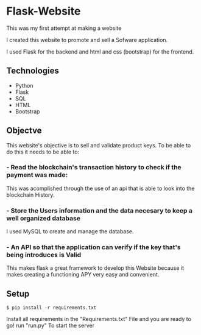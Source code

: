 # Flask-Website
This was my first attempt at making a website

I created this website to promote and sell a Sofware application.

I used Flask for the backend and html and css (bootstrap) for the frontend.



## Technologies

 - Python
 - Flask
 - SQL
 - HTML
 - Bootstrap
 
## Objectve

This website's objective is to sell and validate product keys. To be able to do this it needs to be able to:

### - Read the blockchain's transaction history to check if the payment was made:

This was acomplished through the use of an api that is able to look into the blockchain History.

###  - Store the Users information and the data necesary to keep a well organized database

I used MySQL to create and manage the database.

###  - An API so that the application can verify if the key that's being introduces is Valid
 
This makes flask a great framework to develop this Website because it makes creating a functioning APY very easy and convenient.

## Setup

  ``` $ pip install -r requirements.txt ```
 
 Install all requirements in the "Requirements.txt" File and you are ready to go!
 run "run.py" To start the server
 
